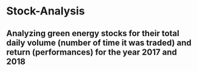 # Stock-Analysis

## Analyzing green energy stocks for their total daily volume (number of time it was traded) and return (performances) for the year 2017 and 2018